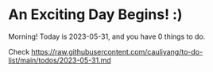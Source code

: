 # An Exciting Day Begins! :)

Morning! Today is 2023-05-31, and you have 0 things to do.

Check https://raw.githubusercontent.com/cauliyang/to-do-list/main/todos/2023-05-31.md